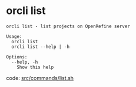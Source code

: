 # orcli list

```
orcli list - list projects on OpenRefine server

Usage:
  orcli list
  orcli list --help | -h

Options:
  --help, -h
    Show this help

```

code: [src/commands/list.sh](../src/commands/list.sh)
